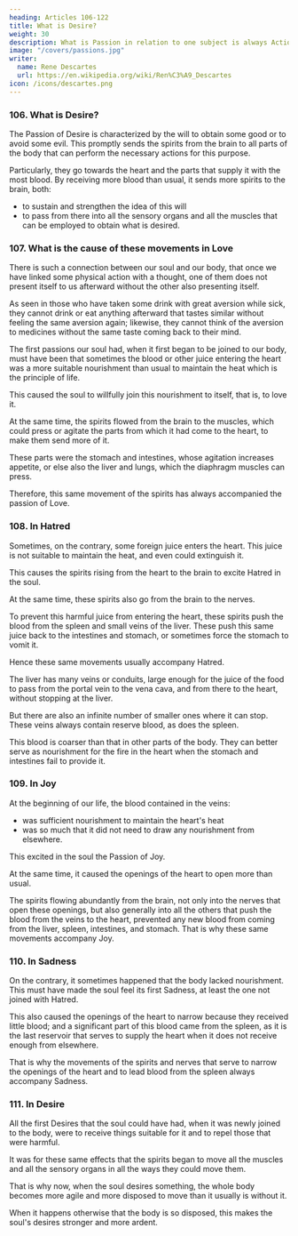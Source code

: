 ```yaml
---
heading: Articles 106-122
title: What is Desire?
weight: 30
description: What is Passion in relation to one subject is always Action in another respect.
image: "/covers/passions.jpg"
writer:
  name: Rene Descartes
  url: https://en.wikipedia.org/wiki/Ren%C3%A9_Descartes
icon: /icons/descartes.png
---
```



### 106. What is Desire? 

The Passion of Desire is characterized by the will to obtain some good or to avoid some evil. This promptly sends the spirits from the brain to all parts of the body that can perform the necessary actions for this purpose.

Particularly, they go towards the heart and the parts that supply it with the most blood. By receiving more blood than usual, it sends more spirits to the brain, both:
- to sustain and strengthen the idea of this will
- to pass from there into all the sensory organs and all the muscles that can be employed to obtain what is desired.


### 107. What is the cause of these movements in Love

There is such a connection between our soul and our body, that once we have linked some physical action with a thought, one of them does not present itself to us afterward without the other also presenting itself.

As seen in those who have taken some drink with great aversion while sick, they cannot drink or eat anything afterward that tastes similar without feeling the same aversion again; likewise, they cannot think of the aversion to medicines without the same taste coming back to their mind. 

The first passions our soul had, when it first began to be joined to our body, must have been that sometimes the blood or other juice entering the heart was a more suitable nourishment than usual to maintain the heat which is the principle of life.

This caused the soul to willfully join this nourishment to itself, that is, to love it. 

At the same time, the spirits flowed from the brain to the muscles, which could press or agitate the parts from which it had come to the heart, to make them send more of it. 

These parts were the stomach and intestines, whose agitation increases appetite, or else also the liver and lungs, which the diaphragm muscles can press. 

Therefore, this same movement of the spirits has always accompanied the passion of Love.


### 108. In Hatred

Sometimes, on the contrary, some foreign juice enters the heart. This juice is not suitable to maintain the heat, and even could extinguish it.

This causes the spirits rising from the heart to the brain to excite Hatred in the soul. 

At the same time, these spirits also go from the brain to the nerves.

To prevent this harmful juice from entering the heart, these spirits push the blood from the spleen and small veins of the liver. These push this same juice back to the intestines and stomach, or sometimes force the stomach to vomit it.

Hence these same movements usually accompany Hatred. 

The liver has many veins or conduits, large enough for the juice of the food to pass from the portal vein to the vena cava, and from there to the heart, without stopping at the liver.

But there are also an infinite number of smaller ones where it can stop. These veins always contain reserve blood, as does the spleen.

This blood is coarser than that in other parts of the body. They can better serve as nourishment for the fire in the heart when the stomach and intestines fail to provide it.


### 109. In Joy

At the beginning of our life, the blood contained in the veins:
- was sufficient nourishment to maintain the heart's heat
- was so much that it did not need to draw any nourishment from elsewhere. 

This excited in the soul the Passion of Joy.

At the same time, it caused the openings of the heart to open more than usual. 

The spirits flowing abundantly from the brain, not only into the nerves that open these openings, but also generally into all the others that push the blood from the veins to the heart, prevented any new blood from coming from the liver, spleen, intestines, and stomach. That is why these same movements accompany Joy.


### 110. In Sadness

On the contrary, it sometimes happened that the body lacked nourishment. This must have made the soul feel its first Sadness, at least the one not joined with Hatred. 

This also caused the openings of the heart to narrow because they received little blood; and a significant part of this blood came from the spleen, as it is the last reservoir that serves to supply the heart when it does not receive enough from elsewhere. 

That is why the movements of the spirits and nerves that serve to narrow the openings of the heart and to lead blood from the spleen always accompany Sadness.


### 111. In Desire

All the first Desires that the soul could have had, when it was newly joined to the body, were to receive things suitable for it and to repel those that were harmful.

It was for these same effects that the spirits began to move all the muscles and all the sensory organs in all the ways they could move them.

That is why now, when the soul desires something, the whole body becomes more agile and more disposed to move than it usually is without it.

When it happens otherwise that the body is so disposed, this makes the soul's desires stronger and more ardent.

